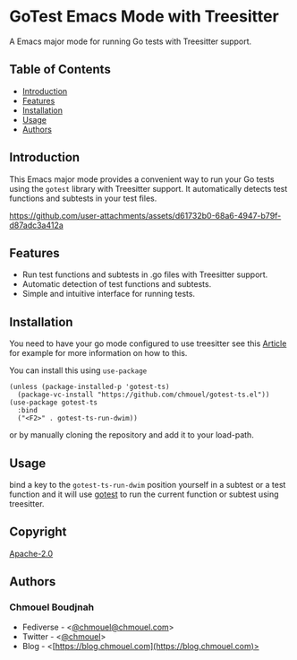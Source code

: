 # GoTest Emacs Mode with Treesitter

A Emacs major mode for running Go tests with Treesitter support.

## Table of Contents

* [Introduction](#introduction)
* [Features](#features)
* [Installation](#installation)
* [Usage](#usage)
* [Authors](#authors)

## Introduction

This Emacs major mode provides a convenient way to run your Go tests using the
`gotest` library with Treesitter support. It automatically detects test
functions and subtests in your test files.

<https://github.com/user-attachments/assets/d61732b0-68a6-4947-b79f-d87adc3a412a>

## Features

* Run test functions and subtests in .go files with Treesitter support.
* Automatic detection of test functions and subtests.
* Simple and intuitive interface for running tests.

## Installation

You need to have your go mode configured to use treesitter see this
[Article](https://robbmann.io/posts/emacs-treesit-auto/) for example for more
information on how to this.

You can install this using `use-package`

```emacs
(unless (package-installed-p 'gotest-ts)
  (package-vc-install "https://github.com/chmouel/gotest-ts.el"))
(use-package gotest-ts
  :bind
  ("<F2>" . gotest-ts-run-dwim))
```

or by manually cloning the repository and add it to your load-path.

## Usage

bind a key to the `gotest-ts-run-dwim` position yourself in a subtest or a test
function and it will use [gotest](https://github.com/nlamirault/gotest.el) to
run the current function or subtest using treesitter.

## Copyright

[Apache-2.0](./LICENSE)

## Authors

### Chmouel Boudjnah

* Fediverse - <[@chmouel@chmouel.com](https://fosstodon.org/@chmouel)>
* Twitter - <[@chmouel](https://twitter.com/chmouel)>
* Blog  - <[https://blog.chmouel.com](https://blog.chmouel.com)>
